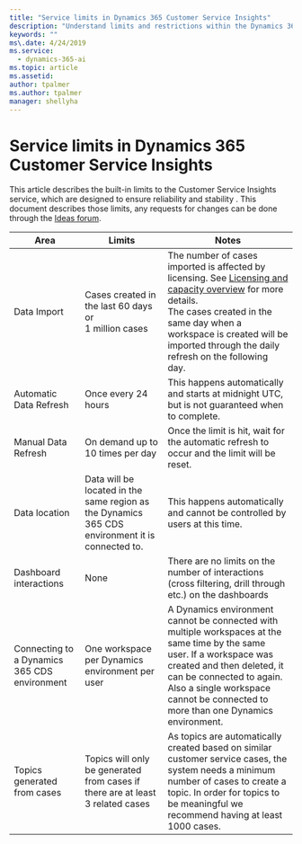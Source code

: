 ```yaml
---
title: "Service limits in Dynamics 365 Customer Service Insights"
description: "Understand limits and restrictions within the Dynamics 365 Customer Service Insights product."
keywords: ""
ms\.date: 4/24/2019
ms.service:
  - dynamics-365-ai
ms.topic: article
ms.assetid: 
author: tpalmer
ms.author: tpalmer
manager: shellyha
---
```


# Service limits in Dynamics 365 Customer Service Insights

This article describes the built-in limits to the Customer Service Insights service, which are designed to ensure reliability and stability . This document describes those limits, any requests for changes can be done through the [Ideas forum](https://go.microsoft.com/fwlink/?linkid=2024757). 
 
| Area  | Limits  | Notes |
|-------------|---------------------------------------------------------------------|---------------------------------------------------------------------|
| Data Import | Cases created in the last 60 days <br> or <br> 1 million cases   | The number of cases imported is affected by licensing. See [Licensing and capacity overview](licensing-overview.md) for more details. <br> The cases created in the same day when a workspace is created will be imported through the daily refresh on the following day. |
| Automatic Data Refresh | Once every 24 hours | This happens automatically and starts at midnight UTC, but is not guaranteed when to complete. |
| Manual Data Refresh | On demand up to 10 times per day | Once the limit is hit, wait for the automatic refresh to occur and the limit will be reset. |
| Data location | Data will be located in the same region as the Dynamics 365 CDS environment it is connected to.     | This happens automatically and cannot be controlled by users at this time. |
| Dashboard interactions | None | There are no limits on the number of interactions (cross filtering, drill through etc.) on the dashboards |
| Connecting to a Dynamics 365 CDS environment | One workspace per Dynamics environment per user | A Dynamics environment cannot be connected with multiple workspaces at the same time by the same user. If a workspace was created and then deleted, it can be connected to again. Also a single workspace cannot be connected to more than one Dynamics environment. |
| Topics generated from cases | Topics will only be generated from cases if there are at least 3 related cases| As topics are automatically created based on similar customer service cases, the system needs a minimum number of cases to create a topic. In order for topics to be meaningful we recommend having at least 1000 cases.|
